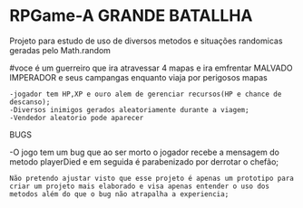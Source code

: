# RPGame-A GRANDE BATALLHA

Projeto para estudo de uso de diversos metodos e situações randomicas geradas pelo Math.random

#voce é um guerreiro que ira atravessar 4 mapas e ira emfrentar MALVADO IMPERADOR e seus campangas enquanto viaja por perigosos mapas
    
    -jogador tem HP,XP e ouro alem de gerenciar recursos(HP e chance de descanso);
    -Diversos inimigos gerados aleatoriamente durante a viagem;
    -Vendedor aleatorio pode aparecer

BUGS

-O jogo tem um bug que ao ser morto o jogador recebe a mensagem do metodo playerDied e em seguida é parabenizado por derrotar o chefão;
    
    Não pretendo ajustar visto que esse projeto é apenas um prototipo para criar um projeto mais elaborado e visa apenas entender o uso dos metodos além do que o bug não atrapalha a experiencia;
